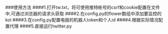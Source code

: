 ###使用方法
####1.打开tw.txt，将可使用推特帐号的csrf和cookie配置在文件中,可通过浏览器的请求头获取
####2.在config.py的flower数组中添加要监控的kol
####3.在config.py配置电报的机器人token和个人id
####4.根据实际情况配置代理
####5.直接运行twitter.py